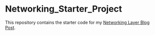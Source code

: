 # Networking_Starter_Project

This repository contains the starter code for my <a href="https://medium.com/@mediassumani49/building-a-safe-modularized-and-well-structured-networking-layer-in-swift-4-2-de264d079ce2">Networking Layer Blog Post</a>.
